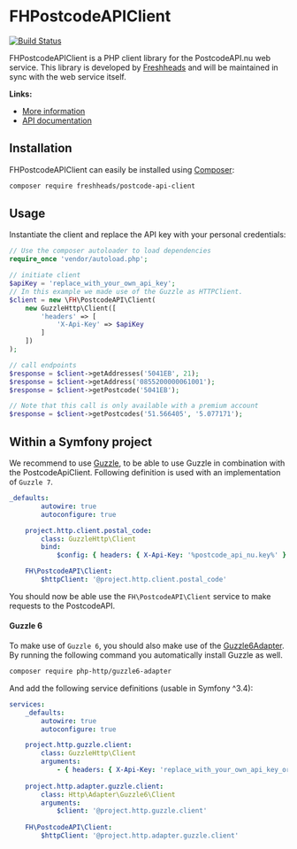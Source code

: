 FHPostcodeAPIClient
===================

[![Build Status](https://travis-ci.org/freshheads/FHPostcodeAPIClient.png?branch=master)](https://travis-ci.org/freshheads/FHPostcodeAPIClient)

FHPostcodeAPIClient is a PHP client library for the PostcodeAPI.nu web service. This library is developed
by [Freshheads](https://www.freshheads.com) and will be maintained in sync with the web service itself.

**Links:**

* [More information](https://www.postcodeapi.nu)
* [API documentation](https://swaggerhub.com/api/apiwise/postcode-api)

Installation
------------

FHPostcodeAPIClient can easily be installed using [Composer](https://getcomposer.org/):

```bash
composer require freshheads/postcode-api-client
```

Usage
-----

Instantiate the client and replace the API key with your personal credentials:

```php
// Use the composer autoloader to load dependencies
require_once 'vendor/autoload.php';

// initiate client
$apiKey = 'replace_with_your_own_api_key';
// In this example we made use of the Guzzle as HTTPClient.
$client = new \FH\PostcodeAPI\Client(
    new GuzzleHttp\Client([
        'headers' => [
            'X-Api-Key' => $apiKey
        ]
    ])
);

// call endpoints
$response = $client->getAddresses('5041EB', 21);
$response = $client->getAddress('0855200000061001');
$response = $client->getPostcode('5041EB');

// Note that this call is only available with a premium account
$response = $client->getPostcodes('51.566405', '5.077171');
```

Within a Symfony project
----------------------

We recommend to use [Guzzle](https://github.com/guzzle/guzzle), to be able to use Guzzle in combination with the PostcodeApiClient.
Following definition is used with an implementation of `Guzzle 7`.

```yaml
_defaults:
        autowire: true
        autoconfigure: true

    project.http.client.postal_code:
        class: GuzzleHttp\Client
        bind:
            $config: { headers: { X-Api-Key: '%postcode_api_nu.key%' } }

    FH\PostcodeAPI\Client:
        $httpClient: '@project.http.client.postal_code'
```
 
You should now be able use the `FH\PostcodeAPI\Client` service to make requests to the PostcodeAPI.

#### Guzzle 6 
To make use of `Guzzle 6`, you should also make use of the
[Guzzle6Adapter](https://github.com/php-http/guzzle6-adapter). By running the following command you automatically install Guzzle as well.

```bash
composer require php-http/guzzle6-adapter
```

And add the following service definitions (usable in Symfony ^3.4):
```yaml
services:
    _defaults:
        autowire: true
        autoconfigure: true

    project.http.guzzle.client:
        class: GuzzleHttp\Client
        arguments:
            - { headers: { X-Api-Key: 'replace_with_your_own_api_key_or_variable' } }
    
    project.http.adapter.guzzle.client:
        class: Http\Adapter\Guzzle6\Client
        arguments:
            $client: '@project.http.guzzle.client'
    
    FH\PostcodeAPI\Client:
        $httpClient: '@project.http.adapter.guzzle.client'
```
